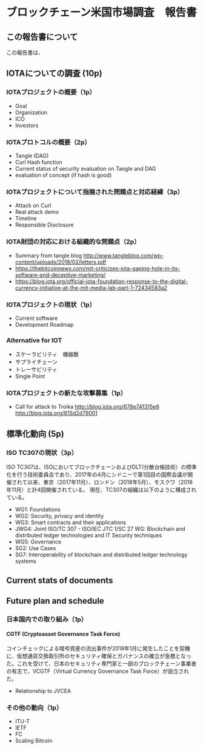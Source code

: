 # ブロックチェーン米国市場調査　報告書

## この報告書について
この報告書は、

## IOTAについての調査 (10p)
### IOTAプロジェクトの概要（1p）
- Goal
- Organization
- ICO
- Investors

### IOTAプロトコルの概要（2p）
- Tangle (DAG)
- Curl Hash function
- Current status of security evaluation on Tangle and DAG
- evaluation of concept (if hash is good)

### IOTAプロジェクトについて指摘された問題点と対応経緯（3p）
- Attack on Curl
- Real attack demo
- Timeline
- Responsible Disclosure

### IOTA財団の対応における組織的な問題点（2p）
- Summary from tangle blog
http://www.tangleblog.com/wp-content/uploads/2018/02/letters.pdf
- https://thebitcoinnews.com/mit-criticizes-iota-gaping-hole-in-its-software-and-deceptive-marketing/
- https://blog.iota.org/official-iota-foundation-response-to-the-digital-currency-initiative-at-the-mit-media-lab-part-1-72434583a2

### IOTAプロジェクトの現状（1p）
- Current software
- Development Roadmap

### Alternative for IOT
- スケーラビリティ　機器数
- サプライチェーン
- トレーサビリティ
- Single Point

### IOTAプロジェクトの新たな攻撃募集（1p）
- Call for attack to Troika
http://blog.iota.org/678e741315e8
http://blog.iota.org/615d2d79001

## 標準化動向 (5p)
### ISO TC307の現状（3p）
ISO TC307は、ISOにおいてブロックチェーンおよびDLT(分散台帳技術）の標準化を行う技術委員会であり、2017年の4月にシドニーで第1回目の国際会議が開催されて以来、東京（2017年11月）、ロンドン（2018年5月）、モスクワ（2018年11月）と計4回開催されている。
  現在、TC307の組織は以下のように構成されている。
- WG1: Foundations
- WG2: Security, privacy and identity
- WG3: Smart contracts and their applications
- JWG4: Joint ISO/TC 307 - ISO/IEC JTC 1/SC 27 WG: Blockchain and distributed ledger technologies and IT Security techniques
- WG5: Governance
- SG2: Use Cases
- SG7: Interoperability of blockchain and distributed ledger technology systems

## Current stats of documents
## Future plan and schedule

### 日本国内での取り組み（1p）
#### CGTF (Cryptoasset Governance Task Force)
コインチェックによる暗号資産の流出事件が2018年1月に発生したことを契機に、仮想通貨交換取引所のセキュリティ確保とガバナンスの確立が急務となった。これを受けて、日本のセキュリティ専門家と一部のブロックチェーン事業者の有志で、VCGTF（Virtual Currency Governance Task Force）が設立された。



- Relationship to JVCEA

### その他の動向（1p）
- ITU-T
- IETF
- FC
- Scaling Bitcoin
